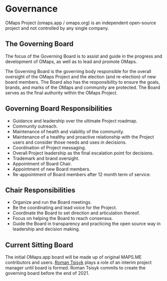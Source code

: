 # Governance

OMaps Project (omaps.app / omaps.org) is an independent open-source project and not controlled by any single company.

## The Governing Board

The focus of the Governing Board is to assist and guide in the progress and development of OMaps, as well as to lead and promote OMaps.

The Governing Board is the governing body responsible for the overall oversight of the OMaps Project and the election (and re-election) of new board members. The Board also has the responsibility to ensure the goals, brands, and marks of the OMaps and community are protected. The Board serves as the final authority within the OMaps Project.

## Governing Board Responsibilities

- Guidance and leadership over the ultimate Project roadmap.
- Community outreach.
- Maintenance of health and viability of the community.
- Maintenance of a healthy and proactive relationship with the Project users and consider those needs and uses in decisions.
- Coordination of Project messaging.
- Overall Project leadership as the final escalation point for decisions.
- Trademark and brand oversight.
- Appointment of Board Chair.
- Appointment of new Board members.
- Re-appointment of Board members after 12 month term of service.

## Chair Responsibilities

- Organize and run the Board meetings.
- Be the coordinating and lead voice for the Project.
- Coordinate the Board to set direction and articulation thereof.
- Focus on helping the Board to reach consensus.
- Guide the Board in transparency and practicing the open source way in leadership and decision making.

## Current Sitting Board

The initial OMaps.app board will be made up of original MAPS.ME contributors and users.
[Roman Tsisyk](https://github.com/rtsisyk) plays a role of an interim project manager until board is formed.
Roman Tsisyk commits to create the governing board before the end of 2021.
